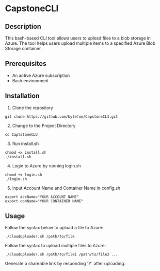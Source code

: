 # CapstoneCLI

## Description
This bash-based CLI tool allows users to upload files to a blob storage in Azure. The tool helps users upload multiple items to a specified Azure Blob Storage container.

## Prerequisites
* An active Azure subscription 
* Bash environment 

## Installation
1. Clone the repository
```
git clone https://github.com/kylefon/CapstoneCLI.git
```
2. Change to the Project Directory
```
cd CaptstoneCLU
```
3. Run install.sh
```
chmod +x install.sh 
./install.sh
```
4. Login to Azure by running login.sh
```
chmod +x login.sh
./login.sh
```
5. Input Account Name and Container Name in config.sh
```
export accName="YOUR ACCOUNT NAME"
export conName="YOUR CONTAINER NAME"
```

## Usage
Follow the syntax below to upload a file to Azure:
```
./clouduploader.sh /path/to/file 
```

Follow the syntax to upload multiple files to Azure:
```
./clouduploader.sh /path/to/file1 /path/to/file2 ...
```

Generate a shareable link by responding 'Y' after uploading. 